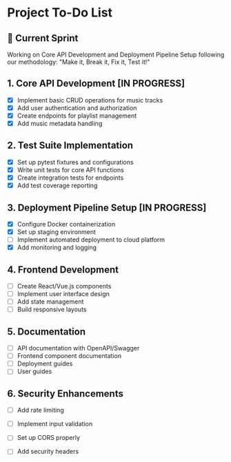 # Project To-Do List

## 🚀 Current Sprint

Working on Core API Development and Deployment Pipeline Setup following our methodology:
"Make it, Break it, Fix it, Test it!"

## 1. Core API Development [IN PROGRESS]
- [x] Implement basic CRUD operations for music tracks
- [x] Add user authentication and authorization
- [x] Create endpoints for playlist management
- [x] Add music metadata handling

## 2. Test Suite Implementation
- [x] Set up pytest fixtures and configurations
- [x] Write unit tests for core API functions
- [x] Create integration tests for endpoints
- [x] Add test coverage reporting

## 3. Deployment Pipeline Setup [IN PROGRESS]
- [x] Configure Docker containerization
- [x] Set up staging environment
- [ ] Implement automated deployment to cloud platform
- [x] Add monitoring and logging

## 4. Frontend Development
- [ ] Create React/Vue.js components
- [ ] Implement user interface design
- [ ] Add state management
- [ ] Build responsive layouts

## 5. Documentation
- [ ] API documentation with OpenAPI/Swagger
- [ ] Frontend component documentation
- [ ] Deployment guides
- [ ] User guides

## 6. Security Enhancements
- [ ] Add rate limiting
- [ ] Implement input validation
- [ ] Set up CORS properly
- [ ] Add security headers

